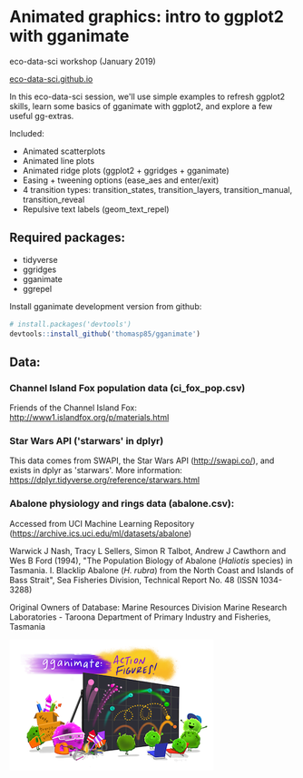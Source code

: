 # Animated graphics: intro to ggplot2 with gganimate
eco-data-sci workshop (January 2019)

[eco-data-sci.github.io](eco-data-sci.github.io)

In this eco-data-sci session, we'll use simple examples to refresh ggplot2 skills, learn some basics of gganimate with ggplot2, and explore a few useful gg-extras. 


Included:

- Animated scatterplots
- Animated line plots
- Animated ridge plots (ggplot2 + ggridges + gganimate)
- Easing + tweening options (ease_aes and enter/exit)
- 4 transition types: transition_states, transition_layers, transition_manual, transition_reveal
- Repulsive text labels (geom_text_repel)


## Required packages: 

- tidyverse
- ggridges 
- gganimate
- ggrepel

Install gganimate development version from github:

```r
# install.packages('devtools')
devtools::install_github('thomasp85/gganimate')
```

## Data: 

### Channel Island Fox population data (ci_fox_pop.csv)

Friends of the Channel Island Fox: <http://www1.islandfox.org/p/materials.html>

### Star Wars API ('starwars' in dplyr)

This data comes from SWAPI, the Star Wars API (<http://swapi.co/>), and exists in dplyr as 'starwars'. 
More information: <https://dplyr.tidyverse.org/reference/starwars.html>

### Abalone physiology and rings data (abalone.csv): 

Accessed from UCI Machine Learning Repository (<https://archive.ics.uci.edu/ml/datasets/abalone>)

Warwick J Nash, Tracy L Sellers, Simon R Talbot, Andrew J Cawthorn and Wes B Ford (1994), "The Population Biology of Abalone (_Haliotis_ species) in Tasmania. I. Blacklip Abalone (_H. rubra_) from the North Coast and Islands of Bass Strait", Sea Fisheries Division, Technical Report No. 48 (ISSN 1034-3288)

Original Owners of Database:
Marine Resources Division
Marine Research Laboratories - Taroona
Department of Primary Industry and Fisheries, Tasmania


![gganimate_fireworks_small](gganimate_fireworks_small.png)
